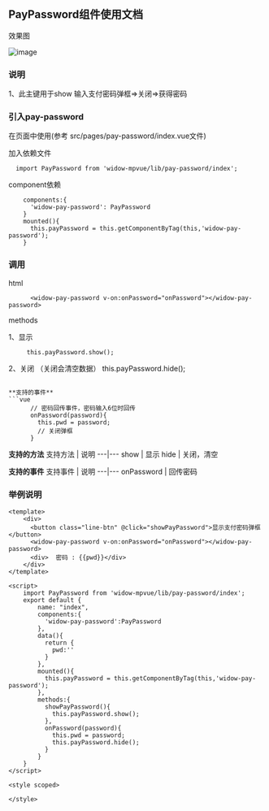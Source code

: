 ## PayPassword组件使用文档

效果图

![image](http://ovn18u9yn.bkt.clouddn.com/pay-password.jpg)

### 说明
1、此主键用于show 输入支付密码弹框=>关闭=>获得密码

### 引入pay-password
在页面中使用(参考 src/pages/pay-password/index.vue文件)

加入依赖文件
```
  import PayPassword from 'widow-mpvue/lib/pay-password/index';

```

component依赖
```
    components:{
      'widow-pay-password': PayPassword
    }
    mounted(){
      this.payPassword = this.getComponentByTag(this,'widow-pay-password');
    }
```


### 调用

html

```
      <widow-pay-password v-on:onPassword="onPassword"></widow-pay-password>

```
methods

1、显示
```
     this.payPassword.show();

```
2、关闭 （关闭会清空数据）
      this.payPassword.hide();
```

**支持的事件**
```vue
      // 密码回传事件，密码输入6位时回传
      onPassword(password){
        this.pwd = password;
        // 关闭弹框
      }
```

**支持的方法**
支持方法 | 说明
---|---
show | 显示
hide | 关闭，清空

**支持的事件**
支持事件 | 说明
---|---
onPassword | 回传密码

### 举例说明
```vue
<template>
    <div>
      <button class="line-btn" @click="showPayPassword">显示支付密码弹框</button>
      <widow-pay-password v-on:onPassword="onPassword"></widow-pay-password>
      <div>  密码 : {{pwd}}</div>
    </div>
</template>

<script>
    import PayPassword from 'widow-mpvue/lib/pay-password/index';
    export default {
        name: "index",
        components:{
          'widow-pay-password':PayPassword
        },
        data(){
          return {
            pwd:''
          }
        },
        mounted(){
          this.payPassword = this.getComponentByTag(this,'widow-pay-password');
        },
        methods:{
          showPayPassword(){
            this.payPassword.show();
          },
          onPassword(password){
            this.pwd = password;
            this.payPassword.hide();
          }
        }
    }
</script>

<style scoped>

</style>

```
